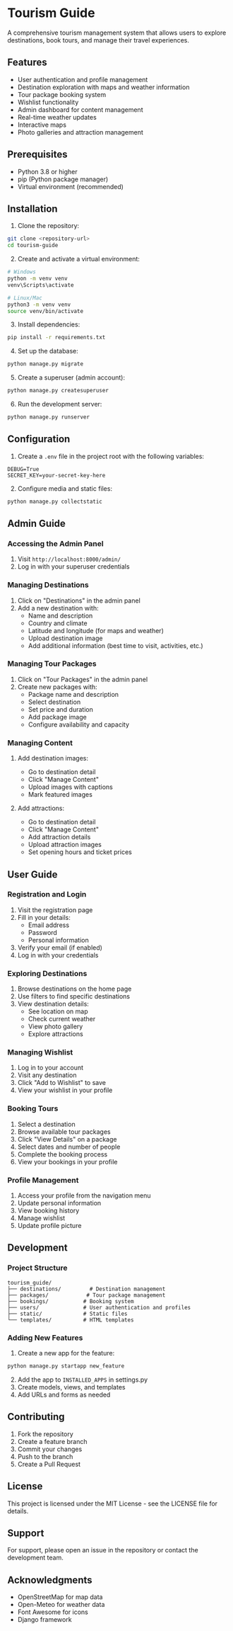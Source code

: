 # Tourism Guide

A comprehensive tourism management system that allows users to explore destinations, book tours, and manage their travel experiences.

## Features

- User authentication and profile management
- Destination exploration with maps and weather information
- Tour package booking system
- Wishlist functionality
- Admin dashboard for content management
- Real-time weather updates
- Interactive maps
- Photo galleries and attraction management

## Prerequisites

- Python 3.8 or higher
- pip (Python package manager)
- Virtual environment (recommended)

## Installation

1. Clone the repository:
```bash
git clone <repository-url>
cd tourism-guide
```

2. Create and activate a virtual environment:
```bash
# Windows
python -m venv venv
venv\Scripts\activate

# Linux/Mac
python3 -m venv venv
source venv/bin/activate
```

3. Install dependencies:
```bash
pip install -r requirements.txt
```

4. Set up the database:
```bash
python manage.py migrate
```

5. Create a superuser (admin account):
```bash
python manage.py createsuperuser
```

6. Run the development server:
```bash
python manage.py runserver
```

## Configuration

1. Create a `.env` file in the project root with the following variables:
```
DEBUG=True
SECRET_KEY=your-secret-key-here
```

2. Configure media and static files:
```bash
python manage.py collectstatic
```

## Admin Guide

### Accessing the Admin Panel
1. Visit `http://localhost:8000/admin/`
2. Log in with your superuser credentials

### Managing Destinations
1. Click on "Destinations" in the admin panel
2. Add a new destination with:
   - Name and description
   - Country and climate
   - Latitude and longitude (for maps and weather)
   - Upload destination image
   - Add additional information (best time to visit, activities, etc.)

### Managing Tour Packages
1. Click on "Tour Packages" in the admin panel
2. Create new packages with:
   - Package name and description
   - Select destination
   - Set price and duration
   - Add package image
   - Configure availability and capacity

### Managing Content
1. Add destination images:
   - Go to destination detail
   - Click "Manage Content"
   - Upload images with captions
   - Mark featured images

2. Add attractions:
   - Go to destination detail
   - Click "Manage Content"
   - Add attraction details
   - Upload attraction images
   - Set opening hours and ticket prices

## User Guide

### Registration and Login
1. Visit the registration page
2. Fill in your details:
   - Email address
   - Password
   - Personal information
3. Verify your email (if enabled)
4. Log in with your credentials

### Exploring Destinations
1. Browse destinations on the home page
2. Use filters to find specific destinations
3. View destination details:
   - See location on map
   - Check current weather
   - View photo gallery
   - Explore attractions

### Managing Wishlist
1. Log in to your account
2. Visit any destination
3. Click "Add to Wishlist" to save
4. View your wishlist in your profile

### Booking Tours
1. Select a destination
2. Browse available tour packages
3. Click "View Details" on a package
4. Select dates and number of people
5. Complete the booking process
6. View your bookings in your profile

### Profile Management
1. Access your profile from the navigation menu
2. Update personal information
3. View booking history
4. Manage wishlist
5. Update profile picture

## Development

### Project Structure
```
tourism_guide/
├── destinations/         # Destination management
├── packages/            # Tour package management
├── bookings/           # Booking system
├── users/              # User authentication and profiles
├── static/             # Static files
└── templates/          # HTML templates
```

### Adding New Features
1. Create a new app for the feature:
```bash
python manage.py startapp new_feature
```

2. Add the app to `INSTALLED_APPS` in settings.py
3. Create models, views, and templates
4. Add URLs and forms as needed

## Contributing
1. Fork the repository
2. Create a feature branch
3. Commit your changes
4. Push to the branch
5. Create a Pull Request

## License
This project is licensed under the MIT License - see the LICENSE file for details.

## Support
For support, please open an issue in the repository or contact the development team.

## Acknowledgments
- OpenStreetMap for map data
- Open-Meteo for weather data
- Font Awesome for icons
- Django framework 